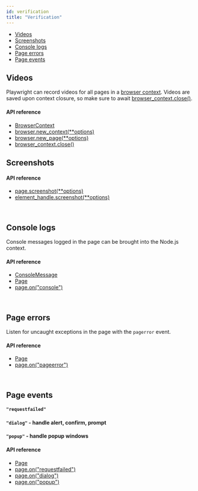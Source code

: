 ```yaml
---
id: verification
title: "Verification"
---
```


- [Videos](#videos)
- [Screenshots](#screenshots)
- [Console logs](#console-logs)
- [Page errors](#page-errors)
- [Page events](#page-events)

## Videos

Playwright can record videos for all pages in a [browser context](./core-concepts.md#browser-contexts). Videos are saved upon context closure, so make sure to await [browser_context.close()](./api/class-browsercontext.md#browser_contextclose).

#### API reference
- [BrowserContext]
- [browser.new_context(**options)](./api/class-browser.md#browsernew_contextoptions)
- [browser.new_page(**options)](./api/class-browser.md#browsernew_pageoptions)
- [browser_context.close()](./api/class-browsercontext.md#browser_contextclose)

## Screenshots

#### API reference
- [page.screenshot(**options)](./api/class-page.md#pagescreenshotoptions)
- [element_handle.screenshot(**options)](./api/class-elementhandle.md#element_handlescreenshotoptions)

<br/>

## Console logs

Console messages logged in the page can be brought into the Node.js context.

#### API reference
- [ConsoleMessage]
- [Page]
- [page.on("console")](./api/class-page.md#pageonconsole)

<br/>

## Page errors

Listen for uncaught exceptions in the page with the `pagerror` event.

#### API reference
- [Page]
- [page.on("pageerror")](./api/class-page.md#pageonpageerror)

<br/>

## Page events

#### `"requestfailed"`

#### `"dialog"` - handle alert, confirm, prompt

#### `"popup"` - handle popup windows

#### API reference
- [Page]
- [page.on("requestfailed")](./api/class-page.md#pageonrequestfailed)
- [page.on("dialog")](./api/class-page.md#pageondialog)
- [page.on("popup")](./api/class-page.md#pageonpopup)

[Accessibility]: ./api/class-accessibility.md "Accessibility"
[Browser]: ./api/class-browser.md "Browser"
[BrowserContext]: ./api/class-browsercontext.md "BrowserContext"
[BrowserType]: ./api/class-browsertype.md "BrowserType"
[CDPSession]: ./api/class-cdpsession.md "CDPSession"
[ChromiumBrowserContext]: ./api/class-chromiumbrowsercontext.md "ChromiumBrowserContext"
[ConsoleMessage]: ./api/class-consolemessage.md "ConsoleMessage"
[Dialog]: ./api/class-dialog.md "Dialog"
[Download]: ./api/class-download.md "Download"
[ElementHandle]: ./api/class-elementhandle.md "ElementHandle"
[FileChooser]: ./api/class-filechooser.md "FileChooser"
[Frame]: ./api/class-frame.md "Frame"
[JSHandle]: ./api/class-jshandle.md "JSHandle"
[Keyboard]: ./api/class-keyboard.md "Keyboard"
[Mouse]: ./api/class-mouse.md "Mouse"
[Page]: ./api/class-page.md "Page"
[Playwright]: ./api/class-playwright.md "Playwright"
[Request]: ./api/class-request.md "Request"
[Response]: ./api/class-response.md "Response"
[Route]: ./api/class-route.md "Route"
[Selectors]: ./api/class-selectors.md "Selectors"
[TimeoutError]: ./api/class-timeouterror.md "TimeoutError"
[Touchscreen]: ./api/class-touchscreen.md "Touchscreen"
[Video]: ./api/class-video.md "Video"
[WebSocket]: ./api/class-websocket.md "WebSocket"
[Worker]: ./api/class-worker.md "Worker"
[Element]: https://developer.mozilla.org/en-US/docs/Web/API/element "Element"
[Evaluation Argument]: ./core-concepts.md#evaluationargument "Evaluation Argument"
[Promise]: https://developer.mozilla.org/en-US/docs/Web/JavaScript/Reference/Global_Objects/Promise "Promise"
[iterator]: https://developer.mozilla.org/en-US/docs/Web/JavaScript/Reference/Iteration_protocols "Iterator"
[origin]: https://developer.mozilla.org/en-US/docs/Glossary/Origin "Origin"
[selector]: https://developer.mozilla.org/en-US/docs/Web/CSS/CSS_Selectors "selector"
[Serializable]: https://developer.mozilla.org/en-US/docs/Web/JavaScript/Reference/Global_Objects/JSON/stringify#Description "Serializable"
[UIEvent.detail]: https://developer.mozilla.org/en-US/docs/Web/API/UIEvent/detail "UIEvent.detail"
[UnixTime]: https://en.wikipedia.org/wiki/Unix_time "Unix Time"
[xpath]: https://developer.mozilla.org/en-US/docs/Web/XPath "xpath"

[Any]: https://docs.python.org/3/library/typing.html#typing.Any "Any"
[bool]: https://docs.python.org/3/library/stdtypes.html "bool"
[Callable]: https://docs.python.org/3/library/typing.html#typing.Callable "Callable"
[EventContextManager]: https://docs.python.org/3/reference/datamodel.html#context-managers "Event context manager"
[Dict]: https://docs.python.org/3/library/typing.html#typing.Dict "Dict"
[float]: https://docs.python.org/3/library/stdtypes.html#numeric-types-int-float-complex "float"
[int]: https://docs.python.org/3/library/stdtypes.html#numeric-types-int-float-complex "int"
[List]: https://docs.python.org/3/library/typing.html#typing.List "List"
[NoneType]: https://docs.python.org/3/library/constants.html#None "None"
[pathlib.Path]: https://realpython.com/python-pathlib/ "pathlib.Path"
[str]: https://docs.python.org/3/library/stdtypes.html#text-sequence-type-str "str"
[Union]: https://docs.python.org/3/library/typing.html#typing.Union "Union"